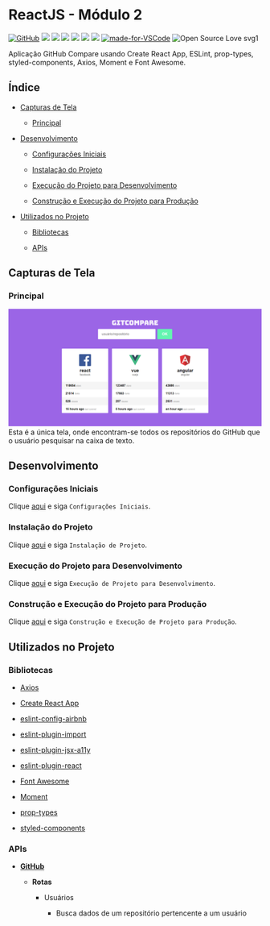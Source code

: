 # ReactJS - Módulo 2

[![GitHub](https://img.shields.io/github/license/mashape/apistatus.svg)](https://github.com/osvaldokalvaitir/reactjs-modulo2/blob/master/LICENSE)
![](https://img.shields.io/github/package-json/v/osvaldokalvaitir/reactjs-modulo2.svg)
![](https://img.shields.io/github/last-commit/osvaldokalvaitir/reactjs-modulo2.svg?color=red)
![](https://img.shields.io/github/languages/top/osvaldokalvaitir/reactjs-modulo2.svg?color=yellow)
![](https://img.shields.io/github/languages/count/osvaldokalvaitir/reactjs-modulo2.svg?color=lightgrey)
![](https://img.shields.io/github/languages/code-size/osvaldokalvaitir/reactjs-modulo2.svg)
![](https://img.shields.io/github/repo-size/osvaldokalvaitir/reactjs-modulo2.svg?color=blueviolet)
[![made-for-VSCode](https://img.shields.io/badge/Made%20for-VSCode-1f425f.svg)](https://code.visualstudio.com/)
![Open Source Love svg1](https://badges.frapsoft.com/os/v1/open-source.svg?v=103)

Aplicação GitHub Compare usando Create React App, ESLint, prop-types, styled-components, Axios, Moment e Font Awesome.

## Índice

- [Capturas de Tela](#capturas-de-tela)

  - [Principal](#principal)

- [Desenvolvimento](#desenvolvimento)

  - [Configurações Iniciais](#configurações-iniciais)

  - [Instalação do Projeto](#instalação-do-projeto)

  - [Execução do Projeto para Desenvolvimento](#execução-do-projeto-para-desenvolvimento)
  
  - [Construção e Execução do Projeto para Produção](#construção-e-execução-do-projeto-para-produção)

- [Utilizados no Projeto](#utilizados-no-projeto)

  - [Bibliotecas](#bibliotecas)

  - [APIs](#apis)

## Capturas de Tela

### Principal

![Main](/assets/main.png)
Esta é a única tela, onde encontram-se todos os repositórios do GitHub que o usuário pesquisar na caixa de texto.

## Desenvolvimento

### Configurações Iniciais

Clique [aqui](https://github.com/osvaldokalvaitir/projects-settings/blob/master/README.md) e siga `Configurações Iniciais`.

### Instalação do Projeto

Clique [aqui](https://github.com/osvaldokalvaitir/projects-settings/blob/master/nodejs/nodejs.md) e siga `Instalação de Projeto`.

### Execução do Projeto para Desenvolvimento

Clique [aqui](https://github.com/osvaldokalvaitir/projects-settings/blob/master/nodejs/libs/create-react-app.md) e siga `Execução de Projeto para Desenvolvimento`.

### Construção e Execução do Projeto para Produção

Clique [aqui](https://github.com/osvaldokalvaitir/projects-settings/blob/master/nodejs/libs/create-react-app.md) e siga `Construção e Execução de Projeto para Produção`.

## Utilizados no Projeto

### Bibliotecas

- [Axios](https://github.com/osvaldokalvaitir/projects-settings/blob/master/nodejs/libs/axios.md)

- [Create React App](https://github.com/osvaldokalvaitir/projects-settings/blob/master/nodejs/libs/create-react-app.md)

- [eslint-config-airbnb](https://github.com/osvaldokalvaitir/projects-settings/blob/master/nodejs/libs/eslint-config-airbnb.md)

- [eslint-plugin-import](https://github.com/osvaldokalvaitir/projects-settings/blob/master/nodejs/libs/eslint-plugin-import.md)

- [eslint-plugin-jsx-a11y](https://github.com/osvaldokalvaitir/projects-settings/blob/master/nodejs/libs/eslint-plugin-jsx-a11y.md)

- [eslint-plugin-react](https://github.com/osvaldokalvaitir/projects-settings/blob/master/nodejs/libs/eslint-plugin-react.md)

- [Font Awesome](https://github.com/osvaldokalvaitir/projects-settings/blob/master/nodejs/libs/font-awesome.md)

- [Moment](https://github.com/osvaldokalvaitir/projects-settings/blob/master/nodejs/libs/moment.md)

- [prop-types](https://github.com/osvaldokalvaitir/projects-settings/blob/master/nodejs/libs/prop-types.md)

- [styled-components](https://github.com/osvaldokalvaitir/projects-settings/blob/master/nodejs/libs/styled-components.md)

### APIs

- **[GitHub](https://api.github.com)**

  - **Rotas**

    - Usuários

      - Busca dados de um repositório pertencente a um usuário
